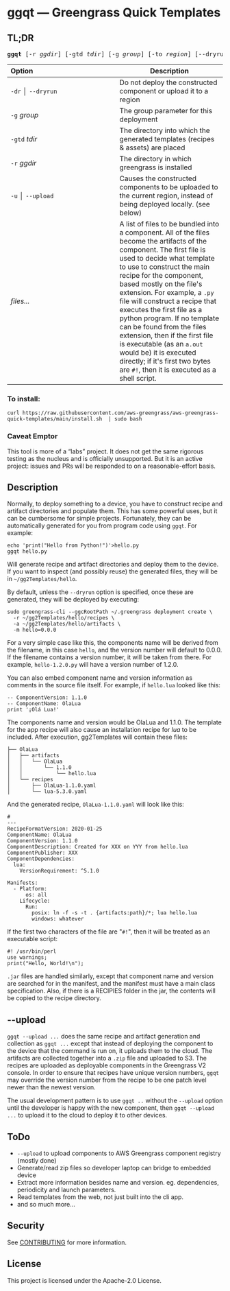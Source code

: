 # ggqt — Greengrass Quick Templates

## TL;DR
<pre><b>ggqt</b> [-r <i>ggdir</i>] [-gtd <i>tdir</i>] [-g <i>group</i>] [-to <i>region</i>] [--dryrun | -dr] [--upload | -u] <i>files...</i></pre>

Option&numsp;&numsp;&numsp;&numsp;&numsp;&numsp;&numsp;&numsp;&numsp;&numsp;&numsp;&numsp;&numsp;&numsp;&numsp;&numsp;&numsp;&numsp; | Description
------ | -----
`-dr` &boxv; `--dryrun` | Do not deploy the constructed component or upload it to a region
`-g` _group_| The group parameter for this deployment
`-gtd` _tdir_| The directory into which the generated templates (recipes & assets) are placed
`-r` _ggdir_| The directory in which greengrass is installed
`-u` &boxv; `--upload` | Causes the constructed components to be uploaded to the current region, instead of being deployed locally. (see below)
_files..._ | A list of files to be bundled into a component.  All of the files become the artifacts of the component.  The first file is used to decide what template to use to construct the main recipe for the component, based mostly on the file's extension.  For example, a `.py` file will construct a recipe that executes the first file as a python program.  If no template can be found from the files extension, then if the first file is executable (as an `a.out` would be) it is executed directly; if it's first two bytes are `#!`, then it is executed as a shell script.

### To install:
```
curl https://raw.githubusercontent.com/aws-greengrass/aws-greengrass-quick-templates/main/install.sh  | sudo bash
```

### Caveat Emptor
This tool is more of a &ldquo;labs&rdquo; project.  It does not get the same rigorous testing as the nucleus and is officially unsupported.  But it is an active project: issues and PRs will be responded to on a reasonable-effort basis.

## Description
Normally, to deploy something to a device, you have to construct recipe and artifact directories and populate them.  This has some powerful uses, but it can be cumbersome for simple projects. Fortunately, they can be automatically generated for you from program code using `ggqt`.  For example:
```
echo 'print("Hello from Python!")'>hello.py
ggqt hello.py
```
Will generate recipe and artifact directories and deploy them to the device.  If you want to inspect (and possibly reuse) the generated files, they will be in `~/gg2Templates/hello`.

By default, unless the `--dryrun` option is specified, once these are generated, they will be deployed by executing:
```
sudo greengrass-cli --ggcRootPath ~/.greengrass deployment create \
  -r ~/gg2Templates/hello/recipes \
  -a ~/gg2Templates/hello/artifacts \
  -m hello=0.0.0
```

For a very simple case like this, the components name will be derived from the filename, in this case `hello`, and the version number will default to 0.0.0.  If the filename contains a version number, it will be taken from there.  For example, `hello-1.2.0.py` will have a version number of 1.2.0.

You can also embed component name and version information as comments in the source file itself.  For example, if `hello.lua` looked like this:
```
-- ComponentVersion: 1.1.0
-- ComponentName: OlaLua
print '¡Olá Lua!'
```
The components name and version would be OlaLua and 1.1.0.  The template for the app recipe will also cause an installation recipe for *lua* to be included.  After execution, gg2Templates will contain these files:
```
├── OlaLua
│   ├── artifacts
│   │   └── OlaLua
│   │       └── 1.1.0
│   │           └── hello.lua
│   └── recipes
│       ├── OlaLua-1.1.0.yaml
│       └── lua-5.3.0.yaml
```
And the generated recipe, `OlaLua-1.1.0.yaml` will look like this:
```
# 
---
RecipeFormatVersion: 2020-01-25
ComponentName: OlaLua
ComponentVersion: 1.1.0
ComponentDescription: Created for XXX on YYY from hello.lua
ComponentPublisher: XXX
ComponentDependencies:
  lua:
    VersionRequirement: ^5.1.0

Manifests:
  - Platform:
      os: all
    Lifecycle:
      Run:
        posix: ln -f -s -t . {artifacts:path}/*; lua hello.lua
        windows: whatever
```

If the first two characters of the file are "`#!`", then it will be treated as an executable script:
```
#! /usr/bin/perl
use warnings;
print("Hello, World!\n");
```

`.jar` files are handled similarly, except that component name and version are searched for in the manifest, and the manifest must have a main class specification.  Also, if there is a RECIPIES folder in the jar, the contents will be copied to the recipe directory.

## --upload
`ggqt --upload ...` does the same recipe and artifact generation and collection as `ggqt ...` except that instead of deploying the component to the device that the command is run on, it uploads them to the cloud.  The artifacts are collected together into a `.zip` file and uploaded to S3.  The recipes are uploaded as deployable components in the Greengrass V2 console.  In order to ensure that recipes have unique version numbers, `ggqt` may override the version number from the recipe to be one patch level newer than the newest version.

The usual development pattern is to use `ggqt ..` without the `--upload` option until the developer is happy with the new component, then `ggqt --upload ...` to upload it to the cloud to deploy it to other devices.

## ToDo
* `--upload` to upload components to AWS Greengrass component registry (mostly done)
*  Generate/read zip files so developer laptop can bridge to embedded device
* Extract more information besides name and version.  eg. dependencies, periodicity and launch parameters.
* Read templates from the web, not just built into the cli app.
* and so much more...

## Security

See [CONTRIBUTING](CONTRIBUTING.md#security-issue-notifications) for more information.

## License

This project is licensed under the Apache-2.0 License.


